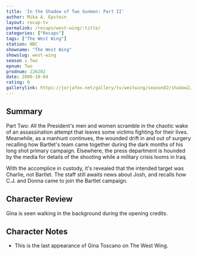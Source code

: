 ```yaml
---
title: 'In the Shadow of Two Gunmen: Part II'
author: Mika A. Epstein
layout: recap-tv
permalink: /recaps/west-wing/:title/
categories: ["Recaps"]
tags: ["The West Wing"]
station: NBC  
showname: "The West Wing"
showslug: west-wing  
season : Two  
epnum: Two  
prodnum: 226202
date: 2000-10-04
rating: 0
gallerylink: https://jorjafox.net/gallery/tv/westwing/season02/shadow2/
---
```


## Summary

Part Two: All the President's men and women scramble in the chaotic wake of an assassination attempt that leaves some victims fighting for their lives. Meanwhile, as a manhunt continues, the wounded drift in and out of surgery recalling how Bartlet's team came together during the dark months of his long shot primary campaign. Elsewhere, the press department is hounded by the media for details of the shooting while a military crisis looms in Iraq.

With the accomplice in custody, it's revealed that the intended target was Charlie, not Bartlet. The staff still awaits news about Josh, and recalls how C.J. and Donna came to join the Bartlet campaign.

## Character Review

Gina is seen walking in the background during the opening credits.

## Character Notes

* This is the last appearance of Gina Toscano on The West Wing.
